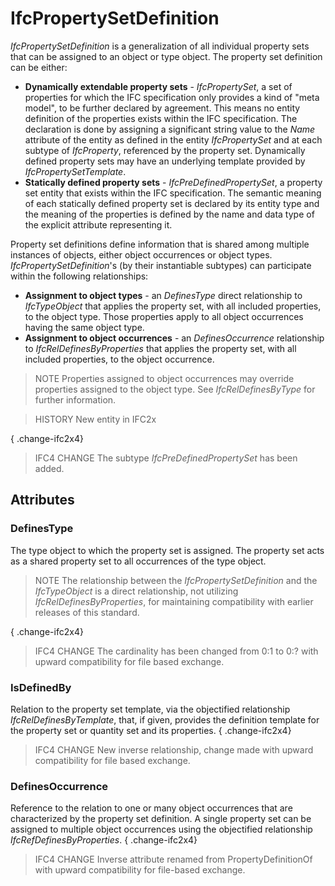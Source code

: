 # IfcPropertySetDefinition

_IfcPropertySetDefinition_ is a generalization of all individual property sets that can be assigned to an object or type object. The property set definition can be either:

* **Dynamically extendable property sets** - _IfcPropertySet_, a set of properties for which the IFC specification only provides a kind of "meta model", to be further declared by agreement. This means no entity definition of the properties exists within the IFC specification. The declaration is done by assigning a significant string value to the _Name_ attribute of the entity as defined in the entity _IfcPropertySet_ and at each subtype of _IfcProperty_, referenced by the property set. Dynamically defined property sets may have an underlying template provided by _IfcPropertySetTemplate_.
* **Statically defined property sets** - _IfcPreDefinedPropertySet_, a property set entity that exists within the IFC specification. The semantic meaning of each statically defined property set is declared by its entity type and the meaning of the properties is defined by the name and data type of the explicit attribute representing it.

Property set definitions define information that is shared among multiple instances of objects, either object occurrences or object types. _IfcPropertySetDefinition_'s (by their instantiable subtypes) can participate within the following relationships:

* **Assignment to object types** - an _DefinesType_ direct relationship to _IfcTypeObject_ that applies the property set, with all included properties, to the object type. Those properties apply to all object occurrences having the same object type.
* **Assignment to object occurrences** - an _DefinesOccurrence_ relationship to _IfcRelDefinesByProperties_ that applies the property set, with all included properties, to the object occurrence.

> NOTE  Properties assigned to object occurrences may override properties assigned to the object type. See _IfcRelDefinesByType_ for further information.

> HISTORY  New entity in IFC2x

{ .change-ifc2x4}
> IFC4 CHANGE  The subtype _IfcPreDefinedPropertySet_ has been added.

## Attributes

### DefinesType
The type object to which the property set is assigned. The property set acts as a shared property set to all occurrences of the type object.
> NOTE  The relationship between the _IfcPropertySetDefinition_ and the _IfcTypeObject_ is a direct relationship, not utilizing _IfcRelDefinesByProperties_, for maintaining compatibility with earlier releases of this standard.

{ .change-ifc2x4}
> IFC4 CHANGE  The cardinality has been changed from 0:1 to 0:? with upward compatibility for file based exchange.

### IsDefinedBy
Relation to the property set template, via the objectified relationship _IfcRelDefinesByTemplate_, that, if given, provides the definition template for the property set or quantity set and its properties. 
{ .change-ifc2x4}
> IFC4 CHANGE  New inverse relationship, change made with upward compatibility for file based exchange.

### DefinesOccurrence
Reference to the relation to one or many object occurrences that are characterized by the property set definition. A single property set can be assigned to multiple object occurrences using the objectified relationship _IfcRefDefinesByProperties_.
{ .change-ifc2x4}
> IFC4 CHANGE Inverse attribute renamed from PropertyDefinitionOf with upward compatibility for file-based exchange.

